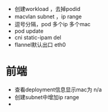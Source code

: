 - 创建workload ，去掉podid
- macvlan subnet ，ip range
- 逗号分隔，pod 多个ip 多个mac
- pod update
- cni static-ipam del
- flannel默认出口 eth0


# 前端

- 查看deployment信息显示mac为 n/a
- 创建subnet中增加ip range
- 
